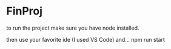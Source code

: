 # FinProj
to run the project make sure you have node installed.

then use your favorite ide (I used VS Code)
and... npm run start
